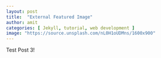 ```yaml
---
layout: post
title:  "External Featured Image"
author: amit
categories: [ Jekyll, tutorial, web development ]
image: "https://source.unsplash.com/nL0H1oUDMns/1600x900"
---
```

Test Post 3!


